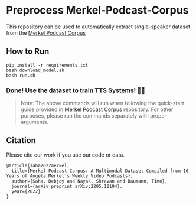 # Preprocess Merkel-Podcast-Corpus
This repository can be used to automatically extract single-speaker dataset from the [Merkel Podcast Corpus](https://github.com/deeplsd/Merkel-Podcast-Corpus)

## How to Run
```
pip install -r requirements.txt
bash download_model.sh
bash run.sh
```

### Done! Use the dataset to train TTS Systems! :tada::tada:

> Note: The above commands will run when following the quick-start guide provided in [Merkel Podcast Corpus](https://github.com/deeplsd/Merkel-Podcast-Corpus) repository. For other purposes, please run the commands separately with proper arguments.

## Citation

Please cite our work if you use our code or data.

```
@article{saha2022merkel,
  title={Merkel Podcast Corpus: A Multimodal Dataset Compiled from 16 Years of Angela Merkel's Weekly Video Podcasts},
  author={Saha, Debjoy and Nayak, Shravan and Baumann, Timo},
  journal={arXiv preprint arXiv:2205.12194},
  year={2022}
}
```
